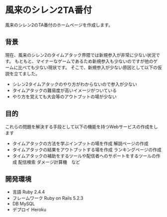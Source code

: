 # 風来のシレン2TA番付

風来のシレン2のTA番付のホームページを作成します。

## 背景
現在、風来のシレン2のタイムアタック界隈では新規参入が非常に少ない状況です。
もともと、マイナーなゲームであるため新規参入も少ないのですが他のゲームに比べても少ない現状です。
そこで、新規参入が少ない原因として以下の仮説を立てました。
- シレン2タイムアタックのやり方がわからないので参入が少ない
- タイムアタックの難易度が高いイメージがついている
- やり方を覚えても大会等のアウトプットの場が少ない

## 目的
これらの問題を解決する手段として以下の機能を持つWebサービスの作成をします
- タイムアタックの方法を学ぶインプットの場を作成
解説ページの作成
- タイムアタックの結果をアウトプットする場を作成
ランキングページの作成
- タイムアタックの補助をするツールや配信者へのサポートをするツールの作成
配信検索
ダメージ計算機　など

## 開発環境
- 言語
Ruby 2.4.4
- フレームワーク
Ruby on Rails 5.2.3
- DB
MySQL
- デプロイ
Heroku
